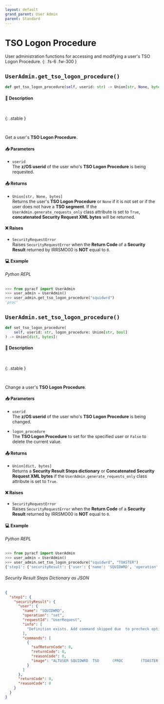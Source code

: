 ```yaml
---
layout: default
grand_parent: User Admin
parent: Standard
---
```


# TSO Logon Procedure

User administration functions for accessing and modifying a user's TSO Logon Procedure. 
{: .fs-6 .fw-300 }

## `UserAdmin.get_tso_logon_procedure()`

```python
def get_tso_logon_procedure(self, userid: str) -> Union[str, None, bytes]:
```

#### 📄 Description

&nbsp;

{: .stable }
> 

&nbsp;

Get a user's **TSO Logon Procedure**.

#### 📥 Parameters
* `userid`<br>
  The **z/OS userid** of the user who's **TSO Logon Procedure** is being requested.

#### 📤 Returns
* `Union[str, None, bytes]`<br>
  Returns the user's **TSO Logon Procedure** or `None` if it is not set or if the user does not have a **TSO segment**. If the `UserAdmin.generate_requests_only` class attribute is set to `True`, **concatenated Security Request XML bytes** will be returned.

#### ❌ Raises
* `SecurityRequestError`<br>
  Raises `SecurityRequestError` when the **Return Code** of a **Security Result** returned by IRRSMO00 is **NOT** equal to `0`.

#### 💻 Example

###### Python REPL
```python
>>> from pyracf import UserAdmin
>>> user_admin = UserAdmin()
>>> user_admin.get_tso_logon_procedure("squidwrd")
'proc'
```

## `UserAdmin.set_tso_logon_procedure()`

```python
def set_tso_logon_procedure(
    self, userid: str, logon_procedure: Union[str, bool]
) -> Union[dict, bytes]:
```

#### 📄 Description

&nbsp;

{: .stable }
> 

&nbsp;

Change a user's **TSO Logon Procedure**.

#### 📥 Parameters
* `userid`<br>
  The **z/OS userid** of the user who's **TSO Logon Procedure** is being changed.

* `logon_procedure`<br>
  The **TSO Logon Procedure** to set for the specified user or `False` to delete the current value.

#### 📤 Returns
* `Union[dict, bytes]`<br>
  Returns a **Security Result Steps dictionary** or **Concatenated Security Request XML bytes** if the `UserAdmin.generate_requests_only` class attribute is set to `True`.

#### ❌ Raises
* `SecurityRequestError`<br>
  Raises `SecurityRequestError` when the **Return Code** of a **Security Result** returned by IRRSMO00 is **NOT** equal to `0`.

#### 💻 Example

###### Python REPL
```python
>>> from pyracf import UserAdmin
>>> user_admin = UserAdmin()
>>> user_admin.set_tso_logon_procedure("squidwrd", "TOASTER")
{'step1': {'securityResult': {'user': {'name': 'SQUIDWRD', 'operation': 'set', 'requestId': 'UserRequest', 'info': ['Definition exists. Add command skipped due  to precheck option'], 'commands': [{'safReturnCode': 0, 'returnCode': 0, 'reasonCode': 0, 'image': 'ALTUSER SQUIDWRD  TSO      (PROC        (TOASTER))'}]}, 'returnCode': 0, 'reasonCode': 0}}}
```

###### Security Result Steps Dictionary as JSON
```json
{
  "step1": {
    "securityResult": {
      "user": {
        "name": "SQUIDWRD",
        "operation": "set",
        "requestId": "UserRequest",
        "info": [
          "Definition exists. Add command skipped due  to precheck option"
        ],
        "commands": [
          {
            "safReturnCode": 0,
            "returnCode": 0,
            "reasonCode": 0,
            "image": "ALTUSER SQUIDWRD  TSO      (PROC        (TOASTER))"
          }
        ]
      },
      "returnCode": 0,
      "reasonCode": 0
    }
  }
}
```